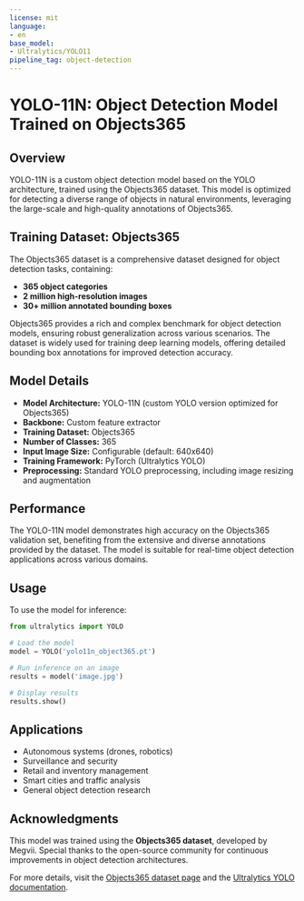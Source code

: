 ```yaml
---
license: mit
language:
- en
base_model:
- Ultralytics/YOLO11
pipeline_tag: object-detection
---
```

# YOLO-11N: Object Detection Model Trained on Objects365

## Overview

YOLO-11N is a custom object detection model based on the YOLO architecture, trained using the Objects365 dataset. This model is optimized for detecting a diverse range of objects in natural environments, leveraging the large-scale and high-quality annotations of Objects365.

## Training Dataset: Objects365

The Objects365 dataset is a comprehensive dataset designed for object detection tasks, containing:

- **365 object categories**
- **2 million high-resolution images**
- **30+ million annotated bounding boxes**

Objects365 provides a rich and complex benchmark for object detection models, ensuring robust generalization across various scenarios. The dataset is widely used for training deep learning models, offering detailed bounding box annotations for improved detection accuracy.

## Model Details

- **Model Architecture:** YOLO-11N (custom YOLO version optimized for Objects365)
- **Backbone:** Custom feature extractor
- **Training Dataset:** Objects365
- **Number of Classes:** 365
- **Input Image Size:** Configurable (default: 640x640)
- **Training Framework:** PyTorch (Ultralytics YOLO)
- **Preprocessing:** Standard YOLO preprocessing, including image resizing and augmentation

## Performance

The YOLO-11N model demonstrates high accuracy on the Objects365 validation set, benefiting from the extensive and diverse annotations provided by the dataset. The model is suitable for real-time object detection applications across various domains.

## Usage

To use the model for inference:

```python
from ultralytics import YOLO

# Load the model
model = YOLO('yolo11n_object365.pt')

# Run inference on an image
results = model('image.jpg')

# Display results
results.show()
```

## Applications

- Autonomous systems (drones, robotics)
- Surveillance and security
- Retail and inventory management
- Smart cities and traffic analysis
- General object detection research

## Acknowledgments

This model was trained using the **Objects365 dataset**, developed by Megvii. Special thanks to the open-source community for continuous improvements in object detection architectures.

For more details, visit the [Objects365 dataset page](https://docs.ultralytics.com/ru/datasets/detect/objects365/) and the [Ultralytics YOLO documentation](https://docs.ultralytics.com/).
